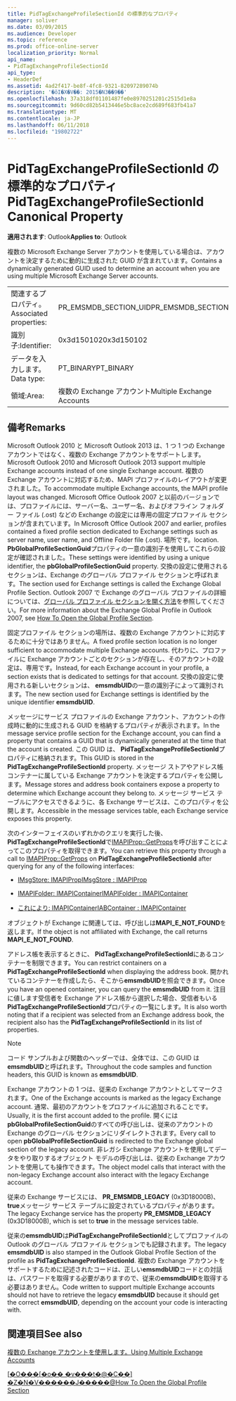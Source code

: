 ```yaml
---
title: PidTagExchangeProfileSectionId の標準的なプロパティ
manager: soliver
ms.date: 03/09/2015
ms.audience: Developer
ms.topic: reference
ms.prod: office-online-server
localization_priority: Normal
api_name:
- PidTagExchangeProfileSectionId
api_type:
- HeaderDef
ms.assetid: 4ad2f417-be8f-4fc8-9321-82097289074b
description: '�ŏI�X�V��: 2015�N3��9��'
ms.openlocfilehash: 37a318df01101487fe0e8970251201c2515d1e8a
ms.sourcegitcommit: 9d60cd82b5413446e5bc8ace2cd689f683fb41a7
ms.translationtype: MT
ms.contentlocale: ja-JP
ms.lasthandoff: 06/11/2018
ms.locfileid: "19802722"
---
```

# <a name="pidtagexchangeprofilesectionid-canonical-property"></a><span data-ttu-id="96405-103">PidTagExchangeProfileSectionId の標準的なプロパティ</span><span class="sxs-lookup"><span data-stu-id="96405-103">PidTagExchangeProfileSectionId Canonical Property</span></span>

  
  
<span data-ttu-id="96405-104">**適用されます**: Outlook</span><span class="sxs-lookup"><span data-stu-id="96405-104">**Applies to**: Outlook</span></span> 
  
<span data-ttu-id="96405-105">複数の Microsoft Exchange Server アカウントを使用している場合は、アカウントを決定するために動的に生成された GUID が含まれています。</span><span class="sxs-lookup"><span data-stu-id="96405-105">Contains a dynamically generated GUID used to determine an account when you are using multiple Microsoft Exchange Server accounts.</span></span>
  
|||
|:-----|:-----|
|<span data-ttu-id="96405-106">関連するプロパティ。</span><span class="sxs-lookup"><span data-stu-id="96405-106">Associated properties:</span></span>  <br/> |<span data-ttu-id="96405-107">PR_EMSMDB_SECTION_UID</span><span class="sxs-lookup"><span data-stu-id="96405-107">PR_EMSMDB_SECTION_UID</span></span>  <br/> |
|<span data-ttu-id="96405-108">識別子:</span><span class="sxs-lookup"><span data-stu-id="96405-108">Identifier:</span></span>  <br/> |<span data-ttu-id="96405-109">0x3d150102</span><span class="sxs-lookup"><span data-stu-id="96405-109">0x3d150102</span></span>  <br/> |
|<span data-ttu-id="96405-110">データを入力します。</span><span class="sxs-lookup"><span data-stu-id="96405-110">Data type:</span></span>  <br/> |<span data-ttu-id="96405-111">PT_BINARY</span><span class="sxs-lookup"><span data-stu-id="96405-111">PT_BINARY</span></span>  <br/> |
|<span data-ttu-id="96405-112">領域:</span><span class="sxs-lookup"><span data-stu-id="96405-112">Area:</span></span>  <br/> |<span data-ttu-id="96405-113">複数の Exchange アカウント</span><span class="sxs-lookup"><span data-stu-id="96405-113">Multiple Exchange Accounts</span></span>  <br/> |
   
## <a name="remarks"></a><span data-ttu-id="96405-114">備考</span><span class="sxs-lookup"><span data-stu-id="96405-114">Remarks</span></span>

<span data-ttu-id="96405-115">Microsoft Outlook 2010 と Microsoft Outlook 2013 は、1 つ 1 つの Exchange アカウントではなく、複数の Exchange アカウントをサポートします。</span><span class="sxs-lookup"><span data-stu-id="96405-115">Microsoft Outlook 2010 and Microsoft Outlook 2013 support multiple Exchange accounts instead of one single Exchange account.</span></span> <span data-ttu-id="96405-116">複数の Exchange アカウントに対応するため、MAPI プロファイルのレイアウトが変更されました。</span><span class="sxs-lookup"><span data-stu-id="96405-116">To accommodate multiple Exchange accounts, the MAPI profile layout was changed.</span></span> <span data-ttu-id="96405-117">Microsoft Office Outlook 2007 と以前のバージョンでは、プロファイルには、サーバー名、ユーザー名、およびオフライン フォルダー ファイル (.ost) などの Exchange の設定には専用の固定プロファイル セクションが含まれています。</span><span class="sxs-lookup"><span data-stu-id="96405-117">In Microsoft Office Outlook 2007 and earlier, profiles contained a fixed profile section dedicated to Exchange settings such as server name, user name, and Offline Folder file (.ost).</span></span> <span data-ttu-id="96405-118">場所です。</span><span class="sxs-lookup"><span data-stu-id="96405-118">location.</span></span> <span data-ttu-id="96405-119">**PbGlobalProfileSectionGuid**プロパティの一意の識別子を使用してこれらの設定が確認されました。</span><span class="sxs-lookup"><span data-stu-id="96405-119">These settings were identified by using a unique identifier, the **pbGlobalProfileSectionGuid** property.</span></span> <span data-ttu-id="96405-120">交換の設定に使用されるセクションは、Exchange のグローバル プロファイル セクションと呼ばれます。</span><span class="sxs-lookup"><span data-stu-id="96405-120">The section used for Exchange settings is called the Exchange Global Profile Section.</span></span> <span data-ttu-id="96405-121">Outlook 2007 で Exchange のグローバル プロファイルの詳細については、[グローバル プロファイル セクションを開く方法](http://support.microsoft.com/kb/188482)を参照してください。</span><span class="sxs-lookup"><span data-stu-id="96405-121">For more information about the Exchange Global Profile in Outlook 2007, see [How To Open the Global Profile Section](http://support.microsoft.com/kb/188482).</span></span>
  
<span data-ttu-id="96405-122">固定プロファイル セクションの場所は、複数の Exchange アカウントに対応するために十分ではありません。</span><span class="sxs-lookup"><span data-stu-id="96405-122">A fixed profile section location is no longer sufficient to accommodate multiple Exchange accounts.</span></span> <span data-ttu-id="96405-123">代わりに、プロファイルに Exchange アカウントごとのセクションが存在し、そのアカウントの設定は、専用です。</span><span class="sxs-lookup"><span data-stu-id="96405-123">Instead, for each Exchange account in your profile, a section exists that is dedicated to settings for that account.</span></span> <span data-ttu-id="96405-124">交換の設定に使用される新しいセクションは、 **emsmdbUID**の一意の識別子によって識別されます。</span><span class="sxs-lookup"><span data-stu-id="96405-124">The new section used for Exchange settings is identified by the unique identifier **emsmdbUID**.</span></span>
  
<span data-ttu-id="96405-125">メッセージにサービス プロファイルの Exchange アカウント、アカウントの作成時に動的に生成される GUID を格納するプロパティが表示されます。</span><span class="sxs-lookup"><span data-stu-id="96405-125">In the message service profile section for the Exchange account, you can find a property that contains a GUID that is dynamically generated at the time that the account is created.</span></span> <span data-ttu-id="96405-126">この GUID は、 **PidTagExchangeProfileSectionId**プロパティに格納されます。</span><span class="sxs-lookup"><span data-stu-id="96405-126">This GUID is stored in the **PidTagExchangeProfileSectionId** property.</span></span> <span data-ttu-id="96405-127">メッセージ ストアやアドレス帳コンテナーに属している Exchange アカウントを決定するプロパティを公開します。</span><span class="sxs-lookup"><span data-stu-id="96405-127">Message stores and address book containers expose a property to determine which Exchange account they belong to.</span></span> <span data-ttu-id="96405-128">メッセージ サービス テーブルにアクセスできるように、各 Exchange サービスは、このプロパティを公開します。</span><span class="sxs-lookup"><span data-stu-id="96405-128">Accessible in the message services table, each Exchange service exposes this property.</span></span> 
  
<span data-ttu-id="96405-129">次のインターフェイスのいずれかのクエリを実行した後、 **PidTagExchangeProfileSectionId**で[IMAPIProp::GetProps](imapiprop-getprops.md)を呼び出すことによってこのプロパティを取得できます。</span><span class="sxs-lookup"><span data-stu-id="96405-129">You can retrieve this property through a call to [IMAPIProp::GetProps](imapiprop-getprops.md) on **PidTagExchangeProfileSectionId** after querying for any of the following interfaces:</span></span> 
  
- [<span data-ttu-id="96405-130">IMsgStore: IMAPIProp</span><span class="sxs-lookup"><span data-stu-id="96405-130">IMsgStore : IMAPIProp</span></span>](imsgstoreimapiprop.md)
    
- [<span data-ttu-id="96405-131">IMAPIFolder: IMAPIContainer</span><span class="sxs-lookup"><span data-stu-id="96405-131">IMAPIFolder : IMAPIContainer</span></span>](imapifolderimapicontainer.md)
    
- [<span data-ttu-id="96405-132">これにより: IMAPIContainer</span><span class="sxs-lookup"><span data-stu-id="96405-132">IABContainer : IMAPIContainer</span></span>](iabcontainerimapicontainer.md)
    
<span data-ttu-id="96405-133">オブジェクトが Exchange に関連しては、呼び出しは**MAPI_E_NOT_FOUND**を返します。</span><span class="sxs-lookup"><span data-stu-id="96405-133">If the object is not affiliated with Exchange, the call returns **MAPI_E_NOT_FOUND**.</span></span>
  
<span data-ttu-id="96405-134">アドレス帳を表示するときに、 **PidTagExchangeProfileSectionId**にあるコンテナーを制限できます。</span><span class="sxs-lookup"><span data-stu-id="96405-134">You can restrict containers on a **PidTagExchangeProfileSectionId** when displaying the address book.</span></span> <span data-ttu-id="96405-135">開かれているコンテナーを作成したら、そこから**emsmdbUID**を照会できます。</span><span class="sxs-lookup"><span data-stu-id="96405-135">Once you have an opened container, you can query the **emsmdbUID** from it.</span></span> <span data-ttu-id="96405-136">注目に値します受信者を Exchange アドレス帳から選択した場合、受信者もいる**PidTagExchangeProfileSectionId**プロパティの一覧にします。</span><span class="sxs-lookup"><span data-stu-id="96405-136">It is also worth noting that if a recipient was selected from an Exchange address book, the recipient also has the **PidTagExchangeProfileSectionId** in its list of properties.</span></span> 
  
> [!NOTE]
> <span data-ttu-id="96405-137">コード サンプルおよび関数のヘッダーでは、全体では、この GUID は**emsmdbUID**と呼ばれます。</span><span class="sxs-lookup"><span data-stu-id="96405-137">Throughout the code samples and function headers, this GUID is known as **emsmdbUID**.</span></span> 
  
<span data-ttu-id="96405-138">Exchange アカウントの 1 つは、従来の Exchange アカウントとしてマークされます。</span><span class="sxs-lookup"><span data-stu-id="96405-138">One of the Exchange accounts is marked as the legacy Exchange account.</span></span> <span data-ttu-id="96405-139">通常、最初のアカウントをプロファイルに追加されることです。</span><span class="sxs-lookup"><span data-stu-id="96405-139">Usually, it is the first account added to the profile.</span></span> <span data-ttu-id="96405-140">開くには**pbGlobalProfileSectionGuid**のすべての呼び出しは、従来のアカウントの Exchange のグローバル セクションにリダイレクトされます。</span><span class="sxs-lookup"><span data-stu-id="96405-140">Every call to open **pbGlobalProfileSectionGuid** is redirected to the Exchange global section of the legacy account.</span></span> <span data-ttu-id="96405-141">非レガシ Exchange アカウントを使用してデータをやり取りするオブジェクト モデルの呼び出しは、従来の Exchange アカウントを使用しても操作できます。</span><span class="sxs-lookup"><span data-stu-id="96405-141">The object model calls that interact with the non-legacy Exchange account also interact with the legacy Exchange account.</span></span> 
  
<span data-ttu-id="96405-142">従来の Exchange サービスには、 **PR_EMSMDB_LEGACY** (0x3D18000B)、 **true**メッセージ サービス テーブルに設定されているプロパティがあります。</span><span class="sxs-lookup"><span data-stu-id="96405-142">The legacy Exchange service has the property **PR_EMSMDB_LEGACY** (0x3D18000B), which is set to **true** in the message services table.</span></span> 
  
<span data-ttu-id="96405-143">従来の**emsmdbUID**は**PidTagExchangeProfileSectionId**としてプロファイルの Outlook のグローバル プロファイル セクションでも記録されます。</span><span class="sxs-lookup"><span data-stu-id="96405-143">The legacy **emsmdbUID** is also stamped in the Outlook Global Profile Section of the profile as **PidTagExchangeProfileSectionId**.</span></span> <span data-ttu-id="96405-144">複数の Exchange アカウントをサポートするために記述されたコードは、正しい**emsmdbUID**コードとの対話は、パスワードを取得する必要がありますので、従来の**emsmdbUID**を取得する必要はありません。</span><span class="sxs-lookup"><span data-stu-id="96405-144">Code written to support multiple Exchange accounts should not have to retrieve the legacy **emsmdbUID** because it should get the correct **emsmdbUID**, depending on the account your code is interacting with.</span></span>
  
## <a name="see-also"></a><span data-ttu-id="96405-145">関連項目</span><span class="sxs-lookup"><span data-stu-id="96405-145">See also</span></span>



[<span data-ttu-id="96405-146">複数の Exchange アカウントを使用します。</span><span class="sxs-lookup"><span data-stu-id="96405-146">Using Multiple Exchange Accounts</span></span>](using-multiple-exchange-accounts.md)


<span data-ttu-id="96405-147">[[�O���[�o�� �v���t�@�C��] �Z�N�V������J�����@](http://support.microsoft.com/kb/188482)</span><span class="sxs-lookup"><span data-stu-id="96405-147">[How To Open the Global Profile Section](http://support.microsoft.com/kb/188482)</span></span>

